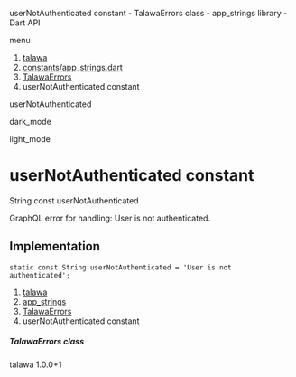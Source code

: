 




userNotAuthenticated constant - TalawaErrors class - app\_strings library - Dart API







menu

1. [talawa](../../index.html)
2. [constants/app\_strings.dart](../../constants_app_strings/constants_app_strings-library.html)
3. [TalawaErrors](../../constants_app_strings/TalawaErrors-class.html)
4. userNotAuthenticated constant

userNotAuthenticated


dark\_mode

light\_mode




# userNotAuthenticated constant


String
const userNotAuthenticated

GraphQL error for handling: User is not authenticated.


## Implementation

```
static const String userNotAuthenticated = 'User is not authenticated';
```

 


1. [talawa](../../index.html)
2. [app\_strings](../../constants_app_strings/constants_app_strings-library.html)
3. [TalawaErrors](../../constants_app_strings/TalawaErrors-class.html)
4. userNotAuthenticated constant

##### TalawaErrors class





talawa
1.0.0+1






